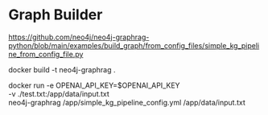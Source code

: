 # Graph Builder

https://github.com/neo4j/neo4j-graphrag-python/blob/main/examples/build_graph/from_config_files/simple_kg_pipeline_from_config_file.py

docker build -t neo4j-graphrag .

docker run -e OPENAI_API_KEY=$OPENAI_API_KEY \
-v ./test.txt:/app/data/input.txt \
neo4j-graphrag /app/simple_kg_pipeline_config.yml /app/data/input.txt
